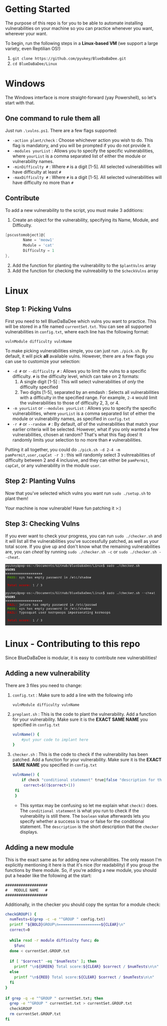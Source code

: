 # Getting Started

The purpose of this repo is for you to be able to automate installing vulnerabilities on your machine so you can practice whenever you want, wherever your want.

To begin, run the following steps in a **Linux-based VM** (we support a large variety, even Reptilian OS!)

1. `git clone https://github.com/pyukey/BlueDaBaDee.git`
2. `cd BlueDaBaDee/Linux`

# Windows
The Windows interface is more straight-forward (yay Powershell), so let's start with that.   

## One command to rule them all

Just run `.\vulns.ps1`. There are a few flags supported:

- `-action plant/check` : Choose whichever action you wish to do. This flag is mandatory, and you will be prompted if you do not provide it.
- `-modules yourList` : Allows you to specify the specific vulnerabilities, where `yourList` is a comma separated list of either the module or vulnerability names.
- `-minDifficulty #` : Where `#` is a digit [1-5]. All selected vulnerabilities will have difficulty at least `#` 
- `-maxDifficulty #` : Where `#` is a digit [1-5]. All selected vulnerabilities will have difficulty no more than `#` 

## Contribute

To add a new vulnerability to the script, you must make 3 additions:

1. Create an object for the vulnerability, specifying its Name, Module, and Difficulty.
```powershell
[pscustomobject]@{
        Name = 'meow1'
        Module = 'cat'
        Difficulty = 1
},
```
2. Add the function for planting the vulnerability to the `$plantVulns` array
3. Add the function for checking the vulnreability to the `$checkVulns` array

# Linux

## Step 1: Picking Vulns

First you need to tell BlueDaBaDee which vulns you want to practice. This will be stored in a file named `currentSet.txt`. You can see all supported vulnerabilities in `config.txt`, where each line has the following format:

```
vulnModule difficulty vulnName
```

To make picking vulnerabilities simple, you can just run `./pick.sh`. By default, it will pick **all** available vulns. However, there are a few flags you can use to customize your selection:

- `-d #` or `--difficulty #` : Allows you to limit the vulns to a specific difficulty. `#` is the difficulty level, which can take on 2 formats:   
   1) A single digit [1-5] : This will select vulnerabilities of *only* the difficulty specified   
   2) Two digits [1-5], separated by an emdash : Selects all vulnerabilities with a difficulty in the specified range. For example, `2-4` would limit the vulnerabilities to those of difficulty 2, 3, or 4.
- `-m yourList` or `--modules yourList` : Allows you to specify the specific vulnerabilities, where `yourList` is a comma separated list of either the module or vulnerability names, as specified in `config.txt`
- `-r #` or `--random #` : By default, *all* of the vulnerabilities that match your earlier criteria will be selected. However, what if you only wanted a few vulnerabilities, chosen at random? That's what this flag does! It randomly limits your selection to no more than `#` vulnerabilities.

Putting it all together, you could do `./pick.sh -d 2-4 -m pamPermit,user,capCat -r 3` : this will randomly select 3 vulnreabilities of difficulty between 2 and 4 inclusive, and they can either be `pamPermit`, `capCat`, or any vulnerability in the module `user`.

## Step 2: Planting Vulns

Now that you've selected which vulns you want run `sudo ./setup.sh` to plant them!

Your machine is now vulnerable! Have fun patching it >:)

## Step 3: Checking Vulns

If you ever want to check your progress, you can run `sudo ./checker.sh` and it will list all the vulnerabilities you've successfully patched, as well as your total score. If you give up and don't know what the remaining vulnerabilities are, you can *cheat* by running `sudo ./checker.sh -c` or `sudo ./checker.sh --cheat`. 

![test image](./SPOILER_image.webp)

# Linux - Contributing to this repo

Since BlueDaBaDee is modular, it is easy to contribute new vulnerabilities!

## Adding a new vulnerability

There are 3 files you need to change:

1. `config.txt` : Make sure to add a line with the following info
   ```
   vulnModule difficulty vulnName
   ```
2. `preplant.sh` : This is the code to plant the vulnerability. Add a function for your vulnerability. Make sure it is the **EXACT SAME NAME** you specified in `config.txt`
   ```bash
   vulnName() {
       #put your code to implant here
   }
   ```
3. `checker.sh` : This is the code to check if the vulnerability has been patched. Add a function for your vulnerability. Make sure it is the **EXACT SAME NAME** you specified in `config.txt`
   ```bash
   vulnName() {
       if check "conditional statement" true|false "description for the vuln"; then
        correct=$(($correct+1))
    fi
    }

   ```
   - This syntax may be confusing so let me explain what `check()` does. The `conditional statement` is what you run to check if the vulnerability is still there. The `boolean` value afterwards lets you specify whether a success is true or false for the conditional statement. The `description` is the short description that the `checker` displays.

## Adding a new module

This is the exact same as for adding new vulnerabilities. The only reason I'm explicitly mentioning it here is that it's nice (for readability) if you group the functions by there module. So, if you're adding a new module, you should put a header like the following at the start:

```
###################
#   MODULE NAME   #
###################
```

Additionally, in the checker you should copy the syntax for a module check:

```bash
checkGROUP() {
  numTests=$(grep -c -e "^GROUP " config.txt)
  printf "${BOLD}GROUP\n===================${CLEAR}\n"
  correct=0

  while read -r module difficulty func; do
    $func
  done < currentSet.GROUP.txt

  if [ "$correct" -eq "$numTests" ]; then
    printf "\n${GREEN} Total score:${CLEAR} $correct / $numTests\n\n"
  else
    printf "\n${RED} Total score:${CLEAR} $correct / $numTests\n\n"
  fi
}

if grep -q -e "^GROUP " currentSet.txt; then
  grep -e "^GROUP " currentSet.txt > currentSet.GROUP.txt
  checkGROUP
  rm currentSet.GROUP.txt
fi
```


